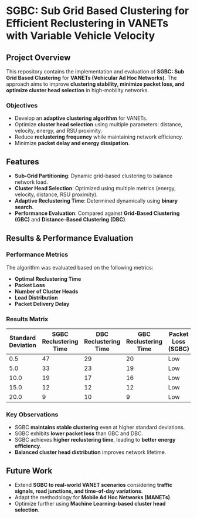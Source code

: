 # SGBC: Sub Grid Based Clustering for Efficient Reclustering in VANETs with Variable Vehicle Velocity

## Project Overview
This repository contains the implementation and evaluation of **SGBC: Sub Grid Based Clustering** for **VANETs (Vehicular Ad Hoc Networks)**. The approach aims to improve **clustering stability, minimize packet loss, and optimize cluster head selection** in high-mobility networks.

### Objectives
- Develop an **adaptive clustering algorithm** for VANETs.
- Optimize **cluster head selection** using multiple parameters: distance, velocity, energy, and RSU proximity.
- Reduce **reclustering frequency** while maintaining network efficiency.
- Minimize **packet delay and energy dissipation**.

## Features
- **Sub-Grid Partitioning**: Dynamic grid-based clustering to balance network load.
- **Cluster Head Selection**: Optimized using multiple metrics (energy, velocity, distance, RSU proximity).
- **Adaptive Reclustering Time**: Determined dynamically using **binary search**.
- **Performance Evaluation**: Compared against **Grid-Based Clustering (GBC)** and **Distance-Based Clustering (DBC)**.

## Results & Performance Evaluation
### Performance Metrics
The algorithm was evaluated based on the following metrics:
- **Optimal Reclustering Time**
- **Packet Loss**
- **Number of Cluster Heads**
- **Load Distribution**
- **Packet Delivery Delay**

### Results Matrix
| Standard Deviation | SGBC Reclustering Time | DBC Reclustering Time | GBC Reclustering Time | Packet Loss (SGBC) | Packet Loss (GBC) |
|--------------------|-----------------------|-----------------------|-----------------------|--------------------|--------------------|
| 0.5               | 47                    | 29                    | 20                    | Low                | High               |
| 5.0               | 33                    | 23                    | 19                    | Low                | High               |
| 10.0              | 19                    | 17                    | 16                    | Low                | High               |
| 15.0              | 12                    | 12                    | 12                    | Low                | High               |
| 20.0              | 9                     | 10                    | 9                     | Low                | High               |

### Key Observations
- SGBC **maintains stable clustering** even at higher standard deviations.
- SGBC exhibits **lower packet loss** than GBC and DBC.
- SGBC achieves **higher reclustering time**, leading to **better energy efficiency**.
- **Balanced cluster head distribution** improves network lifetime.

## Future Work
- Extend **SGBC to real-world VANET scenarios** considering **traffic signals, road junctions, and time-of-day variations**.
- Adapt the methodology for **Mobile Ad Hoc Networks (MANETs)**.
- Optimize further using **Machine Learning-based cluster head selection**.
